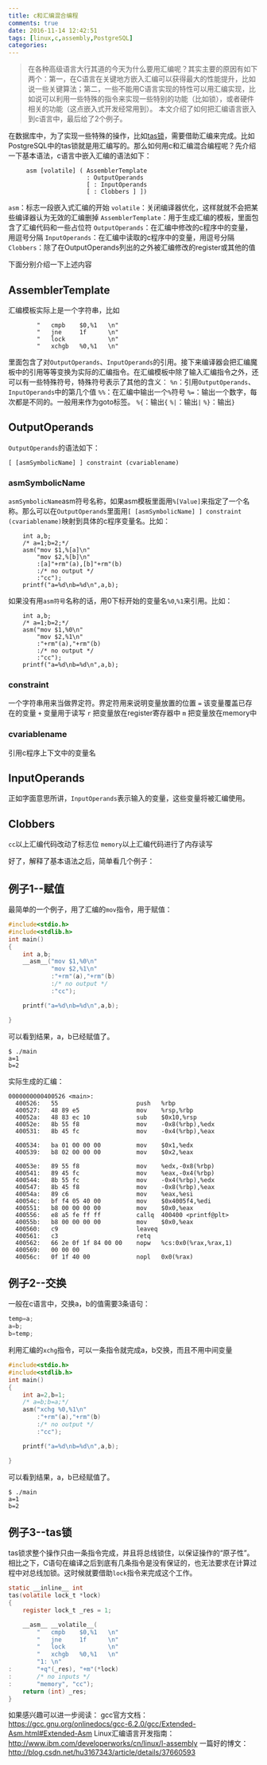 ```yaml
---
title: c和汇编混合编程
comments: true
date: 2016-11-14 12:42:51
tags: [linux,c,assembly,PostgreSQL]
categories:
---
```



> 在各种高级语言大行其道的今天为什么要用汇编呢？其实主要的原因有如下两个：第一，在C语言在关键地方嵌入汇编可以获得最大的性能提升，比如说一些关键算法；第二，一些不能用C语言实现的特性可以用汇编实现，比如说可以利用一些特殊的指令来实现一些特别的功能（比如锁），或者硬件相关的功能（这点嵌入式开发经常用到）。
本文介绍了如何把汇编语言嵌入到c语言中，最后给了2个例子。

<!--more-->

在数据库中，为了实现一些特殊的操作，比如[tas锁](http://shenyu.wiki/2016/11/13/PostgreSQL%E4%B8%AD%E7%9A%84spinlock%E5%AE%9E%E7%8E%B0%E7%9A%84%E5%9F%BA%E6%9C%AC%E5%8E%9F%E7%90%86/)，需要借助汇编来完成。比如PostgreSQL中的tas锁就是用汇编写的。那么如何用c和汇编混合编程呢？先介绍一下基本语法，c语言中嵌入汇编的语法如下：
```
     asm [volatile] ( AssemblerTemplate
                      : OutputOperands
                      [ : InputOperands
                      [ : Clobbers ] ])
```
`asm`：标志一段嵌入式汇编的开始
`volatile`：关闭编译器优化，这样就就不会把某些编译器认为无效的汇编删掉
`AssemblerTemplate`：用于生成汇编的模板，里面包含了汇编代码和一些占位符
`OutputOperands`：在汇编中修改的c程序中的变量，用逗号分隔
`InputOperands`：在汇编中读取的c程序中的变量，用逗号分隔
`Clobbers`：除了在OutputOperands列出的之外被汇编修改的register或其他的值

下面分别介绍一下上述内容

AssemblerTemplate
-------------------
汇编模板实际上是一个字符串，比如
```
        "   cmpb    $0,%1   \n"
        "   jne     1f      \n"
        "   lock            \n"
        "   xchgb   %0,%1   \n"
```
里面包含了对`OutputOperands`、`InputOperands`的引用。接下来编译器会把汇编魔板中的引用等等变换为实际的汇编指令。在汇编模板中除了输入汇编指令之外，还可以有一些特殊符号，特殊符号表示了其他的含义：
`%n`：引用`OutputOperands`、`InputOperands`中的第几个值 
`%%`：在汇编中输出一个`%`符号
`%=`：输出一个数字，每次都是不同的。一般用来作为goto标签。
`%{`：输出`{`
`%|`：输出`|`
`%}`：输出`}`

OutputOperands
-----------------
`OutputOperands`的语法如下：
```
[ [asmSymbolicName] ] constraint (cvariablename)
```
### asmSymbolicName
`asmSymbolicName`asm符号名称，如果asm模板里面用`%[Value]`来指定了一个名称。那么可以在`OutputOperands`里面用`[ [asmSymbolicName] ] constraint (cvariablename)`映射到具体的c程序变量名。比如：
```
    int a,b;
    /* a=1;b=2;*/
    asm("mov $1,%[a]\n"
        "mov $2,%[b]\n"
        :[a]"+rm"(a),[b]"+rm"(b)
        :/* no output */
        :"cc");
    printf("a=%d\nb=%d\n",a,b);
```
如果没有用`asm符号`名称的话，用0下标开始的变量名`%0`,`%1`来引用。比如：
```
    int a,b;
    /* a=1;b=2;*/
    asm("mov $1,%0\n"
        "mov $2,%1\n"
        :"+rm"(a),"+rm"(b)
        :/* no output */
        :"cc");
    printf("a=%d\nb=%d\n",a,b);
```
### constraint
一个字符串用来当做界定符。界定符用来说明变量放置的位置
`=` 该变量覆盖已存在的变量
`+` 变量用于读写
`r` 把变量放在register寄存器中
`m` 把变量放在memory中

### cvariablename
引用c程序上下文中的变量名


InputOperands
------------------
正如字面意思所讲，`InputOperands`表示输入的变量，这些变量将被汇编使用。

Clobbers
-----------------
`cc`以上汇编代码改动了标志位
`memory`以上汇编代码进行了内存读写
    
好了，解释了基本语法之后，简单看几个例子：


例子1--赋值
-------------
最简单的一个例子，用了汇编的`mov`指令，用于赋值：
```c
#include<stdio.h>
#include<stdlib.h>
int main()
{
    int a,b;
    __asm__("mov $1,%0\n"
            "mov $2,%1\n"
            :"+rm"(a),"+rm"(b)
            :/* no output */
            :"cc");

    printf("a=%d\nb=%d\n",a,b);

}

```
可以看到结果，a，b已经赋值了。
```
$ ./main 
a=1
b=2

```
实际生成的汇编：
```
0000000000400526 <main>:
  400526:   55                      push   %rbp
  400527:   48 89 e5                mov    %rsp,%rbp
  40052a:   48 83 ec 10             sub    $0x10,%rsp
  40052e:   8b 55 f8                mov    -0x8(%rbp),%edx
  400531:   8b 45 fc                mov    -0x4(%rbp),%eax

  400534:   ba 01 00 00 00          mov    $0x1,%edx
  400539:   b8 02 00 00 00          mov    $0x2,%eax

  40053e:   89 55 f8                mov    %edx,-0x8(%rbp)
  400541:   89 45 fc                mov    %eax,-0x4(%rbp)
  400544:   8b 55 fc                mov    -0x4(%rbp),%edx
  400547:   8b 45 f8                mov    -0x8(%rbp),%eax
  40054a:   89 c6                   mov    %eax,%esi
  40054c:   bf f4 05 40 00          mov    $0x4005f4,%edi
  400551:   b8 00 00 00 00          mov    $0x0,%eax
  400556:   e8 a5 fe ff ff          callq  400400 <printf@plt>
  40055b:   b8 00 00 00 00          mov    $0x0,%eax
  400560:   c9                      leaveq
  400561:   c3                      retq
  400562:   66 2e 0f 1f 84 00 00    nopw   %cs:0x0(%rax,%rax,1)
  400569:   00 00 00 
  40056c:   0f 1f 40 00             nopl   0x0(%rax)

```

例子2--交换
--------------
一般在c语言中，交换a，b的值需要3条语句：
```c
temp=a;
a=b;
b=temp;
```
利用汇编的`xchg`指令，可以一条指令就完成a，b交换，而且不用中间变量
```c
#include<stdio.h>
#include<stdlib.h>
int main()
{
    int a=2,b=1;
    /* a=b;b=a;*/
    asm("xchg %0,%1\n"
        :"+rm"(a),"+rm"(b)
        :/* no output */
        :"cc");

    printf("a=%d\nb=%d\n",a,b);

}

```
可以看到结果，a，b已经赋值了。
```
$ ./main 
a=1
b=2

```

例子3--tas锁
-----------
tas锁求整个操作只由一条指令完成，并且将总线锁住，以保证操作的“原子性”。相比之下，C语句在编译之后到底有几条指令是没有保证的，也无法要求在计算过程中对总线加锁。这时候就要借助`lock`指令来完成这个工作。
```c
static __inline__ int
tas(volatile lock_t *lock)
{
    register lock_t _res = 1;

    __asm__ __volatile__(
        "   cmpb    $0,%1   \n"
        "   jne     1f      \n"
        "   lock            \n"
        "   xchgb   %0,%1   \n"
        "1: \n"
:       "+q"(_res), "+m"(*lock)
:       /* no inputs */
:       "memory", "cc");
    return (int) _res;
}
```


如果感兴趣可以进一步阅读：
gcc官方文档：https://gcc.gnu.org/onlinedocs/gcc-6.2.0/gcc/Extended-Asm.html#Extended-Asm
Linux汇编语言开发指南：http://www.ibm.com/developerworks/cn/linux/l-assembly
一篇好的博文：http://blog.csdn.net/hu3167343/article/details/37660593

